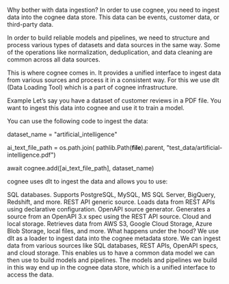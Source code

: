 Why bother with data ingestion?
In order to use cognee, you need to ingest data into the cognee data store. This data can be events, customer data, or third-party data.

In order to build reliable models and pipelines, we need to structure and process various types of datasets and data sources in the same way. Some of the operations like normalization, deduplication, and data cleaning are common across all data sources.

This is where cognee comes in. It provides a unified interface to ingest data from various sources and process it in a consistent way. For this we use dlt (Data Loading Tool) which is a part of cognee infrastructure.

Example
Let’s say you have a dataset of customer reviews in a PDF file. You want to ingest this data into cognee and use it to train a model.

You can use the following code to ingest the data:

dataset_name = "artificial_intelligence"
 
ai_text_file_path = os.path.join(
    pathlib.Path(__file__).parent,
    "test_data/artificial-intelligence.pdf")
    
await cognee.add([ai_text_file_path], dataset_name)
 
cognee uses dlt to ingest the data and allows you to use:

SQL databases. Supports PostgreSQL, MySQL, MS SQL Server, BigQuery, Redshift, and more.
REST API generic source. Loads data from REST APIs using declarative configuration.
OpenAPI source generator. Generates a source from an OpenAPI 3.x spec using the REST API source.
Cloud and local storage. Retrieves data from AWS S3, Google Cloud Storage, Azure Blob Storage, local files, and more.
What happens under the hood?
We use dlt as a loader to ingest data into the cognee metadata store. We can ingest data from various sources like SQL databases, REST APIs, OpenAPI specs, and cloud storage. This enables us to have a common data model we can then use to build models and pipelines. The models and pipelines we build in this way end up in the cognee data store, which is a unified interface to access the data.